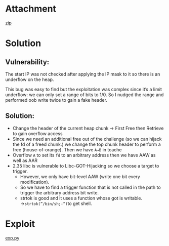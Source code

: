 # Attachment

[zip](ip_management_system.zip)

# Solution

## Vulnerability:

The start IP was not checked after applying the IP mask to it so there is an underflow on the heap.

This bug was easy to find but the exploitation was complex since it’s a limit underflow: we can only set a range of bits to 1/0. So I nudged the range and performed oob write twice to gain a fake header. 

## Solution:

- Change the header of the current heap chunk → First Free then Retrieve to gain overflow access
- Since we need an additional free out of the challenge (so we can hijack the fd of a freed chunk.) we change the top chunk header to perform a free (house-of-orange). Then we have `A→B` in tcache
- Overflow `A` to set its `fd` to an arbitrary address then we have AAW as well as AAR
- 2.35 libc is vulnerable to Libc-GOT-Hijacking so we choose a target to trigger.
    - However, we only have bit-level AAW (write one bit every modification).
    - So we have to find a trigger function that is not called in the path to trigger the arbitrary address bit write.
    - strtok is good and it uses a function whose got is writable. →`strtok(”/bin/sh;-”)`to get shell.

# Exploit

[exp.py](exp.py)
